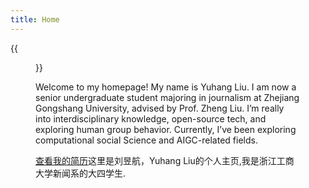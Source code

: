 ```yaml
---
title: Home
---
```


{{<figure src="https://s2.loli.net/2024/08/24/KjNTgZkzERG76Xr.jpg" title="2023 in HangZhou" width="450">}}

Welcome to my homepage! My name is Yuhang Liu. I am now a senior undergraduate student majoring in journalism at Zhejiang Gongshang University, advised by Prof. Zheng Liu. I’m really into interdisciplinary knowledge, open-source tech, and exploring human group behavior. Currently, I’ve been exploring computational social Science and AIGC-related fields.

[查看我的简历](mywebsite/resources/_gen/assets/liuyuhangcv.pdf)这里是刘昱航，Yuhang Liu的个人主页,我是浙江工商大学新闻系的大四学生.
